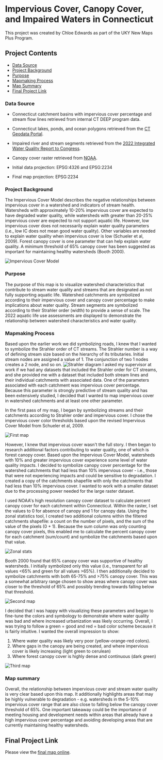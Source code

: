 # Impervious Cover, Canopy Cover, and Impaired Waters in Connecticut

This project was created by Chloe Edwards as part of the UKY New Maps Plus Program.

## Project Contents

- [Data Source](#data-source)
- [Project Background](#project-background)
- [Purpose](#purpose)
- [Mapmaking Process](#mapmaking-process)
- [Map Summary](#map-summary)
- [Final Project Link](#final-project-link)


### Data Source

* Connecticut catchment basins with impervious cover percentage and stream flow lines retrieved from internal CT DEEP program data.
* Connecticut lakes, ponds, and ocean polygons retrieved from the [CT Geodata Portal](https://geodata.ct.gov/maps/9a8ee1e074df4c1c9aacd53d4f045750).
* Impaired river and stream segments retrieved from the [2022 Integrated Water Quality Report to Congress](https://portal.ct.gov/DEEP/Water/Water-Quality/Water-Quality-305b-Report-to-Congress).
* Canopy cover raster retrieved from [NOAA](https://coast.noaa.gov/digitalcoast/data/ccaphighres.html). 

* Initial data projection: EPSG:4326 and EPSG:2234
* Final map projection: EPSG:2234

### Project Background

The Impervious Cover Model describes the negative relationships between impervious cover in a watershed and indicators of stream health. 
Watersheds with approximately 10-20% impervious cover are expected to have degraded water quality, while watersheds with greater than 20-25% impervious cover are expected to not support aquatic life.
However, low impervious cover does not necessarily explain water quality parameters (i.e., low IC does not mean good water quality). Other variables are needed to explain water quality when impervious cover is low (Schueler et al, 2009).
Forest canopy cover is one parameter that can help explain water quality. A minimum threshold of 65% canopy cover has been suggested as important for maintaining healthy watersheds (Booth 2000).

![Impervious Cover Model](/graphics/IC-model.png)

### Purpose

The purpose of this map is to visualize watershed characteristics that contribute to stream water quality and streams that are designated as not fully supporting aquatic life.
Watershed catchments are symbolized according to their impervious cover and canopy cover percentage to make implications about water quality.
Stream segments are symbolized according to their Strahler order (width) to provide a sense of scale.
The 2022 aquatic life use assessments are displayed to demonstrate the relationship between watershed characteristics and water quality.

### Mapmaking Process

Based upon the earlier work we did symbolizing roads, I knew that I wanted to symbolize the Strahler order of CT streams. The Strahler number is a way of defining stream size based on the hierarchy of its tributaries. 
Initial stream nodes are assigned a value of 1. The conjunction of two 1 nodes creates a 2 node, and so on. ![Strahler diagram](/graphics/Strahler.png)
I asked my supervisor at work if we had any datasets that included the Strahler order for CT streams, and she provided me with a dataset that included both stream lines and their individual catchments with associated data.
One of the parameters associated with each catchment was impervious cover percentage. Because this parameter is strongly predictive of stream quality and has been extensively studied, I decided that I wanted to map impervious cover in watershed catchments
and at least one other parameter.

In the first pass of my map, I began by symbolizing streams and their catchments according to Strahler order and impervious cover. I chose the impervious cover color thresholds based upon the revised Impervious Cover Model from Schueler et al, 2009.

![First map](/graphics/progress_1.PNG)

However, I knew that impervious cover wasn't the full story. I then began to research additional factors contributing to water quality, one of which is forest canopy cover. Based upon the Impervious Cover Model, watersheds with 10% and greater impervious cover experience some level of water quality impacts. I decided to symbolize canopy cover percentage for the watershed catchments that had less than 10% impervious cover - i.e., those that were not experiencing impacts and could be sensitive to degradation. I created a copy of the catchments shapefile with only the catchments that had less than 10% impervious cover. I wanted to work with a smaller dataset due to the processing power needed for the large raster dataset.

I used NOAA's high resolution canopy cover dataset to calculate percent canopy cover for each catchment within Connecticut. Within the raster, I set the values to 0 for absence of canopy and 1 for canopy data. Using the zonal statistics tool, I created two additional columns within the filtered catchments shapefile: a count on the number of pixels, and the sum of the value of the pixels (0 + 1). Because the sum column was only counting canopy cover pixels, this enabled me to calculate the percent canopy cover for each catchment (sum/count) and symbolize the catchments based upon that value.

![Zonal stats](/graphics/zonal.PNG)

Booth 2000 found that 65% canopy cover was supportive of healthy watersheds. I initially symbolized only this value (i.e., transparent for all values <65% and green for all values >65%). I then additionally decided to symbolize catchments with both 65-75% and >75% canopy cover. This was a somewhat arbitrary range chosen to show areas where canopy cover was closer to the threshold of 65% and possibly trending towards falling below that threshold.

![Second map](/graphics/progress_2.PNG)

I decided that I was happy with visualizing these parameters and began to fine-tune the colors and symbology to demonstrate where water quality was bad and where increased urbanization was likely occurring. Overall, I was trying to follow a green = good and red = bad color scheme because it is fairly intuitive. I wanted the overall impression to show:

1. Where water quality was likely very poor (yellow-orange-red colors).
2. Where gaps in the canopy are being created, and where impervious cover is likely increasing (light green to cerulean)
3. Where forest canopy cover is highly dense and continuous (dark green)

![Third map](/graphics/progress_3.png)

### Map summary

Overall, the relationship between impervious cover and stream water quality is very clear based upon this map. It additionally highlights areas that may be highly vulnerable to degradation - e.g. watersheds in the 5-10% impervious cover range that are also close to falling below the canopy cover threshold of 65%. One important takeaway could be the importance of meeting housing and development needs within areas that already have a high impervious cover percentage and avoiding developing areas that are currently maintaining healthy watersheds. 

## Final Project Link


Please view the [final map online](https://c-edwards-eco.github.io/map671final).